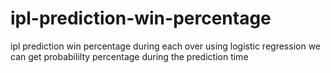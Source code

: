 # ipl-prediction-win-percentage
ipl prediction win percentage during each over 
using logistic regression we can get probabililty percentage during the prediction time 
